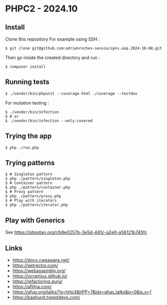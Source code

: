 PHPC2 - 2024.10
===============

Install
-------

Clone this repository
For example using SSH :

```shell
$ git clone git@github.com:adrienroches-sensio/spns.oop.2024-10-08.git
```

Then go inside the created directory and run :

```shell
$ composer install
```

Running tests
-------------

```shell
$ ./vendor/bin/phpunit --coverage-html ./coverage --testdox
```

For mutation testing :

```shell
$ ./vendor/bin/infection
$ # or
$ ./vendor/bin/infection --only-covered
```

Trying the app
--------------

```shell
$ php ./run.php
```

Trying patterns
---------------

```shell
$ # Singleton pattern
$ php ./pattern/singleton.php
$ # Container pattern
$ php ./pattern/container.php
$ # Proxy pattern
$ php ./pattern/proxy.php
$ # Play with iterators
$ php ./pattern/iterator.php
```

Play with Generics
------------------

See https://phpstan.org/r/b6e0257b-3e5d-441c-a2e0-a56121b745fc

Links
-----

* https://docs.cweagans.net/
* https://getrector.com/
* https://webassembly.org/
* https://ocramius.github.io/
* https://refactoring.guru/
* https://afilina.com/
* https://afup.org/talks/?q=http3&hPP=7&idx=afup_talks&p=0&is_v=1
* https://bashunit.typeddevs.com/
